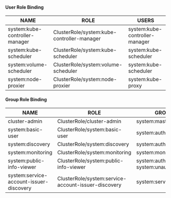 #### User Role Binding

| NAME                           | ROLE                                       | USERS                          |
| ------------------------------ | ------------------------------------------ | ------------------------------ |
| system:kube-controller-manager | ClusterRole/system:kube-controller-manager | system:kube-controller-manager |
| system:kube-scheduler          | ClusterRole/system:kube-scheduler          | system:kube-scheduler          |
| system:volume-scheduler        | ClusterRole/system:volume-scheduler        | system:kube-scheduler          |
| system:node-proxier            | ClusterRole/system:node-proxier            | system:kube-proxy              |

#### Group Role Binding

| NAME                                    | ROLE                                                | GROUPS                                       |
| --------------------------------------- | --------------------------------------------------- | -------------------------------------------- |
| cluster-admin                           | ClusterRole/cluster-admin                           | system:masters                               |
| system:basic-user                       | ClusterRole/system:basic-user                       | system:authenticated                         |
| system:discovery                        | ClusterRole/system:discovery                        | system:authenticated                         |
| system:monitoring                       | ClusterRole/system:monitoring                       | system:monitoring                            |
| system:public-info-viewer               | ClusterRole/system:public-info-viewer               | system:authenticated, system:unauthenticated |
| system:service-account-issuer-discovery | ClusterRole/system:service-account-issuer-discovery | system:serviceaccounts                       |
